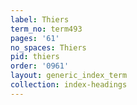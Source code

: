 ```yaml
---
label: Thiers
term_no: term493
pages: '61'
no_spaces: Thiers
pid: thiers
order: '0961'
layout: generic_index_term
collection: index-headings
---
```

